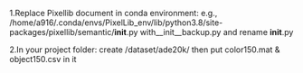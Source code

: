 1.Replace Pixellib document in conda environment:
e.g., /home/a916/.conda/envs/PixelLib_env/lib/python3.8/site-packages/pixellib/semantic/__init__.py
with__init__backup.py and rename __init__.py

2.In your project folder:
create /dataset/ade20k/
then put color150.mat & object150.csv in it
